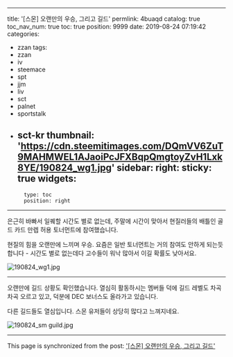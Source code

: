 
---
title: '[스몬] 오랜만의 우승, 그리고 길드'
permlink: 4buaqd
catalog: true
toc_nav_num: true
toc: true
position: 9999
date: 2019-08-24 07:19:42
categories:
- zzan
tags:
- zzan
- iv
- steemace
- spt
- jjm
- liv
- sct
- palnet
- sportstalk
- sct-kr
thumbnail: 'https://cdn.steemitimages.com/DQmVV6ZuT9MAHMWEL1AJaoiPcJFXBqpQmgtoyZvH1Lxk8YE/190824_wg1.jpg'
sidebar:
    right:
        sticky: true
widgets:
    -
        type: toc
        position: right
---


은근히 바빠서 일퀘할 시간도 별로 없는데, 주말에 시간이 맞아서 현질러들의 배틀인 골드 카드 만렙 허용 토너먼트에 참여했습니다. 

현질의 힘을 오랜만에 느끼며 우승. 요즘은 일반 토너먼트는 거의 참여도 안하게 되는듯합니다 - 시간도 별로 없는데다 고수들이 워낙 많아서 이길 확률도 낮아서요.

![190824_wg1.jpg](https://cdn.steemitimages.com/DQmVV6ZuT9MAHMWEL1AJaoiPcJFXBqpQmgtoyZvH1Lxk8YE/190824_wg1.jpg)
<br>

---

오랜만에 길드 상황도 확인했습니다. 열심히 활동하시는 멤버들 덕에 길드 레벨도 차곡차곡 오르고 있고, 덕분에 DEC  보너스도 올라가고 있습니다.

다른 길드들도 열심입니다. 스몬 유저들이 상당히 많다고 느껴지네요.

![190824_sm guild.jpg](https://cdn.steemitimages.com/DQmSybfNhTp9Jp6XgFbEf9twGb9YcPvCqLCFdpUyFPpnfBB/190824_sm%20guild.jpg)

- - -

This page is synchronized from the post: ['[스몬] 오랜만의 우승, 그리고 길드'](https://steemit.com/@glory7/4buaqd)
